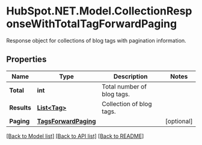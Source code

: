 # HubSpot.NET.Model.CollectionResponseWithTotalTagForwardPaging
Response object for collections of blog tags with pagination information.

## Properties

Name | Type | Description | Notes
------------ | ------------- | ------------- | -------------
**Total** | **int** | Total number of blog tags. | 
**Results** | [**List&lt;Tag&gt;**](Tag.md) | Collection of blog tags. | 
**Paging** | [**TagsForwardPaging**](TagsForwardPaging.md) |  | [optional] 

[[Back to Model list]](../README.md#documentation-for-models) [[Back to API list]](../README.md#documentation-for-api-endpoints) [[Back to README]](../README.md)

